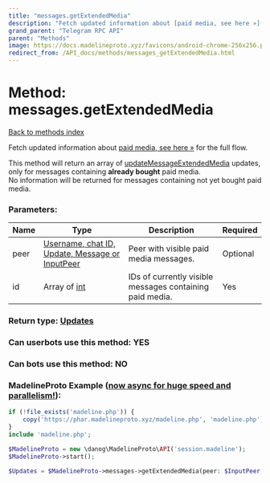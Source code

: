 ```yaml
---
title: "messages.getExtendedMedia"
description: "Fetch updated information about [paid media, see here »](https://core.telegram.org/api/paid-media) for the full flow."
grand_parent: "Telegram RPC API"
parent: "Methods"
image: https://docs.madelineproto.xyz/favicons/android-chrome-256x256.png
redirect_from: /API_docs/methods/messages_getExtendedMedia.html
---
```

# Method: messages.getExtendedMedia
[Back to methods index](index.html)



Fetch updated information about [paid media, see here »](https://core.telegram.org/api/paid-media) for the full flow.

This method will return an array of [updateMessageExtendedMedia](../constructors/updateMessageExtendedMedia.html) updates, only for messages containing **already bought** paid media.  
No information will be returned for messages containing not yet bought paid media.

### Parameters:

| Name     |    Type       | Description | Required |
|----------|---------------|-------------|----------|
|peer|[Username, chat ID, Update, Message or InputPeer](/API_docs/types/InputPeer.html) | Peer with visible paid media messages. | Optional|
|id|Array of [int](/API_docs/types/int.html) | IDs of currently visible messages containing paid media. | Yes|


### Return type: [Updates](/API_docs/types/Updates.html)

### Can userbots use this method: **YES**

### Can bots use this method: **NO**


### MadelineProto Example ([now async for huge speed and parallelism!](https://docs.madelineproto.xyz/docs/ASYNC.html)):


```php
if (!file_exists('madeline.php')) {
    copy('https://phar.madelineproto.xyz/madeline.php', 'madeline.php');
}
include 'madeline.php';

$MadelineProto = new \danog\MadelineProto\API('session.madeline');
$MadelineProto->start();

$Updates = $MadelineProto->messages->getExtendedMedia(peer: $InputPeer, id: [$int, $int], );
```

